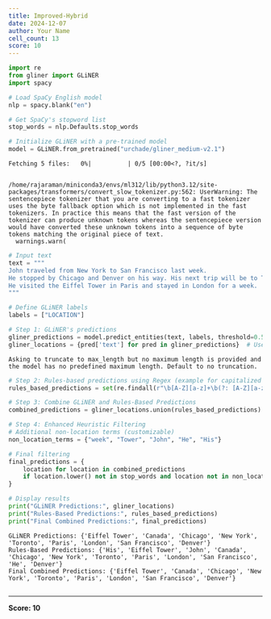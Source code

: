 ```yaml
---
title: Improved-Hybrid
date: 2024-12-07
author: Your Name
cell_count: 13
score: 10
---
```


```python
import re
from gliner import GLiNER
import spacy
```


```python
# Load SpaCy English model
nlp = spacy.blank("en")
```


```python
# Get SpaCy's stopword list
stop_words = nlp.Defaults.stop_words
```


```python
# Initialize GLiNER with a pre-trained model
model = GLiNER.from_pretrained("urchade/gliner_medium-v2.1")
```


    Fetching 5 files:   0%|          | 0/5 [00:00<?, ?it/s]


    /home/rajaraman/miniconda3/envs/ml312/lib/python3.12/site-packages/transformers/convert_slow_tokenizer.py:562: UserWarning: The sentencepiece tokenizer that you are converting to a fast tokenizer uses the byte fallback option which is not implemented in the fast tokenizers. In practice this means that the fast version of the tokenizer can produce unknown tokens whereas the sentencepiece version would have converted these unknown tokens into a sequence of byte tokens matching the original piece of text.
      warnings.warn(



```python
# Input text
text = """
John traveled from New York to San Francisco last week. 
He stopped by Chicago and Denver on his way. His next trip will be to Toronto, Canada. 
He visited the Eiffel Tower in Paris and stayed in London for a week.
"""
```


```python
# Define GLiNER labels
labels = ["LOCATION"]
```


```python
# Step 1: GLiNER's predictions
gliner_predictions = model.predict_entities(text, labels, threshold=0.5)
gliner_locations = {pred['text'] for pred in gliner_predictions}  # Use a set for easy merging
```

    Asking to truncate to max_length but no maximum length is provided and the model has no predefined maximum length. Default to no truncation.



```python
# Step 2: Rules-based predictions using Regex (example for capitalized words indicating locations)
rules_based_predictions = set(re.findall(r"\b[A-Z][a-z]+\b(?: [A-Z][a-z]+)*", text))
```


```python
# Step 3: Combine GLiNER and Rules-Based Predictions
combined_predictions = gliner_locations.union(rules_based_predictions)
```


```python
# Step 4: Enhanced Heuristic Filtering
# Additional non-location terms (customizable)
non_location_terms = {"week", "Tower", "John", "He", "His"}
```


```python
# Final filtering
final_predictions = {
    location for location in combined_predictions
    if location.lower() not in stop_words and location not in non_location_terms
}
```


```python
# Display results
print("GLiNER Predictions:", gliner_locations)
print("Rules-Based Predictions:", rules_based_predictions)
print("Final Combined Predictions:", final_predictions)
```

    GLiNER Predictions: {'Eiffel Tower', 'Canada', 'Chicago', 'New York', 'Toronto', 'Paris', 'London', 'San Francisco', 'Denver'}
    Rules-Based Predictions: {'His', 'Eiffel Tower', 'John', 'Canada', 'Chicago', 'New York', 'Toronto', 'Paris', 'London', 'San Francisco', 'He', 'Denver'}
    Final Combined Predictions: {'Eiffel Tower', 'Canada', 'Chicago', 'New York', 'Toronto', 'Paris', 'London', 'San Francisco', 'Denver'}



```python

```


---
**Score: 10**